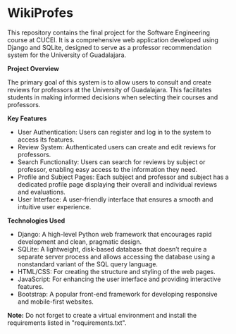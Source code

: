 # WikiProfes

This repository contains the final project for the Software Engineering course at CUCEI. It is a comprehensive web application developed using Django and SQLite, designed to serve as a professor recommendation system for the University of Guadalajara.

**Project Overview**

The primary goal of this system is to allow users to consult and create reviews for professors at the University of Guadalajara. This facilitates students in making informed decisions when selecting their courses and professors.

**Key Features**

* User Authentication: Users can register and log in to the system to access its features.
* Review System: Authenticated users can create and edit reviews for professors.
* Search Functionality: Users can search for reviews by subject or professor, enabling easy access to the information they need.
* Profile and Subject Pages: Each subject and professor and subject has a dedicated profile page displaying their overall and individual reviews and evaluations.
* User Interface: A user-friendly interface that ensures a smooth and intuitive user experience.

**Technologies Used**

* Django: A high-level Python web framework that encourages rapid development and clean, pragmatic design.
* SQLite: A lightweight, disk-based database that doesn’t require a separate server process and allows accessing the database using a nonstandard variant of the SQL query language.
* HTML/CSS: For creating the structure and styling of the web pages.
* JavaScript: For enhancing the user interface and providing interactive features.
* Bootstrap: A popular front-end framework for developing responsive and mobile-first websites.

**Note:** Do not forget to create a virtual environment and install the requirements listed in "requirements.txt".
